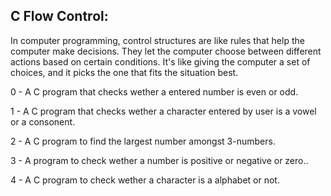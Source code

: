 C Flow Control:
---------------

In computer programming, control structures are like rules that help the computer make decisions. They let the computer choose between different actions based on certain conditions. It's like giving the computer a set of choices, and it picks the one that fits the situation best.

0 - A C program that checks wether a entered number is even or odd.

1 - A C program that checks wether a character entered by user is a vowel or a consonent.

2 - A C program to find the largest number amongst 3-numbers.

3 - A program to check wether a number is positive or negative or zero..

4 - A C program to check wether a character is a alphabet or not.
